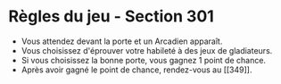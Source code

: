 # Règles du jeu - Section 301

- Vous attendez devant la porte et un Arcadien apparaît.
- Vous choisissez d'éprouver votre habileté à des jeux de gladiateurs.
- Si vous choisissez la bonne porte, vous gagnez 1 point de chance.
- Après avoir gagné le point de chance, rendez-vous au [[349]].